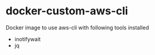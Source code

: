 # docker-custom-aws-cli

Docker image to use aws-cli with following tools installed
- inotifywait
- jq
